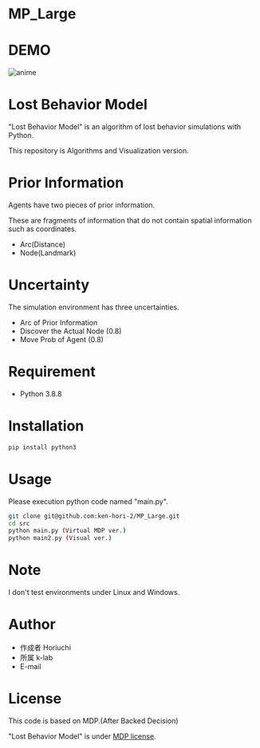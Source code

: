 # MP_Large

# DEMO
![anime](https://user-images.githubusercontent.com/73274492/224077391-227578cf-12c9-466d-90f3-515a9ad8ce04.gif)




# Lost Behavior Model
<!-- （リポジトリ/プロジェクト/OSSなどの名前） -->
 
"Lost Behavior Model" is an algorithm of lost behavior simulations with Python.

<!-- This repository is an algorithm version. 

The code for visualization is in other repositories. -->

This repository is Algorithms and Visualization version.

# Prior Information

<!-- These two have only fragmentary information as prior information. -->
<!-- Only the following two fragments of prior information are retained. -->
Agents have two pieces of prior information.

These are fragments of information that do not contain spatial information such as coordinates.

* Arc(Distance)
* Node(Landmark)

# Uncertainty
The simulation environment has three uncertainties.

* Arc of Prior Information
* Discover the Actual Node (0.8)
* Move Prob of Agent (0.8)

<!-- * Actual Node Discovery -->
 
<!-- # DEMO
 
"hoge"の魅力が直感的に伝えわるデモ動画や図解を載せる
 
# Features
 
"hoge"のセールスポイントや差別化などを説明する -->
 
# Requirement
 
<!-- "hoge"を動かすのに必要なライブラリなどを列挙する -->
 
* Python 3.8.8

# Installation
 
<!-- Requirementで列挙したライブラリなどのインストール方法を説明する -->
 
```bash
pip install python3
```
 
# Usage
 
<!-- DEMOの実行方法など、"hoge"の基本的な使い方を説明する -->

Please execution python code named "main.py".
 
```bash
git clone git@github.com:ken-hori-2/MP_Large.git
cd src
python main.py (Virtual MDP ver.)
python main2.py (Visual ver.)
```
 
# Note
 
<!-- 注意点などがあれば書く -->
I don't test environments under Linux and Windows.
 
# Author
 
<!-- 作成情報を列挙する -->
 
* 作成者 Horiuchi
* 所属 k-lab
* E-mail
 
# License

<!-- "MP Large" is under ken. -->
This code is based on MDP.(After Backed Decision)

"Lost Behavior Model" is under [MDP license](https://en.wikipedia.org/wiki/Markov_decision_process).
